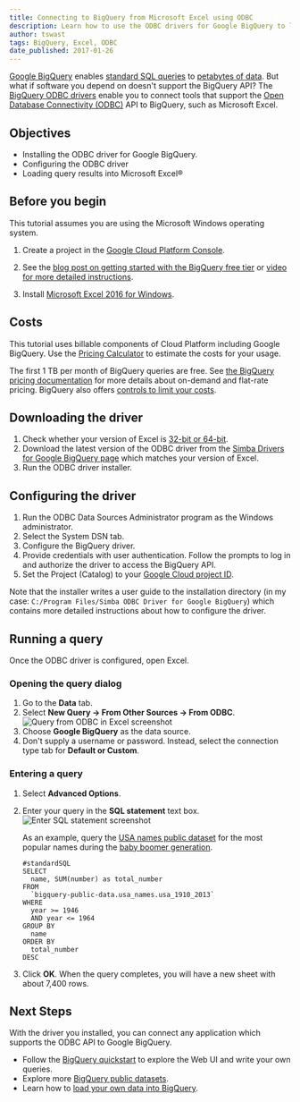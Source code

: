 ```yaml
---
title: Connecting to BigQuery from Microsoft Excel using ODBC
description: Learn how to use the ODBC drivers for Google BigQuery to load query results into Microsoft Excel for analysis and visualization.
author: tswast
tags: BigQuery, Excel, ODBC
date_published: 2017-01-26
---
```

[Google BigQuery](https://cloud.google.com/bigquery/) enables [standard SQL
queries](https://cloud.google.com/bigquery/docs/reference/standard-sql/) to
[petabytes of data](https://youtu.be/6Nv18xmJirs). But what if software you
depend on doesn't support the BigQuery API? The [BigQuery ODBC
drivers](https://cloud.google.com/bigquery/partners/simba-drivers/) enable you
to connect tools that support the [Open Database Connectivity
(ODBC)](https://wikipedia.org/wiki/Open_Database_Connectivity) API to
BigQuery, such as Microsoft Excel.

## Objectives

* Installing the ODBC driver for Google BigQuery.
* Configuring the ODBC driver
* Loading query results into Microsoft Excel®

## Before you begin

This tutorial assumes you are using the Microsoft Windows operating system.

1. Create a project in the [Google Cloud Platform
   Console](https://console.cloud.google.com/).

1. See the [blog post on getting started with the BigQuery free
   tier](https://cloud.google.com/blog/big-data/2017/01/how-to-run-a-terabyte-of-google-bigquery-queries-each-month-without-a-credit-card)
   or [video for more detailed
   instructions](https://youtu.be/w4mzE--sprY?list=PLIivdWyY5sqI6Jd0SbqviEgoA853EvDsq).
1. Install [Microsoft Excel 2016 for
   Windows](https://products.office.com/en-us/excel).

## Costs

This tutorial uses billable components of Cloud Platform including Google
BigQuery. Use the [Pricing
Calculator](https://cloud.google.com/products/calculator/#id=d343aa2d-457b-4778-b4cb-ef0ea35605ea)
to estimate the costs for your usage.

The first 1 TB per month of BigQuery queries are free. See [the BigQuery
pricing documentation](https://cloud.google.com/bigquery/pricing) for more
details about on-demand and flat-rate pricing. BigQuery also offers [controls
to limit your costs](https://cloud.google.com/bigquery/cost-controls).

## Downloading the driver

1. Check whether your version of Excel is [32-bit or
  64-bit](https://liberty.service-now.com/kb_view.do?sys_kb_id=7e56d58e358829405af1cb6de5727f5a).
1. Download the latest version  of the
  ODBC driver from the [Simba Drivers for Google BigQuery
  page](https://cloud.google.com/bigquery/partners/simba-drivers/) which
  matches your version of Excel.
1. Run the ODBC driver installer.

## Configuring the driver

1. Run the ODBC Data Sources Administrator program as the
  Windows administrator.
1. Select the System DSN tab.
1. Configure the BigQuery driver.
1. Provide credentials with user authentication. Follow the prompts to log in
  and authorize the driver to access the BigQuery API.
1. Set the Project (Catalog) to your [Google Cloud project
  ID](https://support.google.com/cloud/answer/6158840?hl=en).

Note that the installer writes a user guide to the installation directory (in
my case: `C:/Program Files/Simba ODBC Driver for Google BigQuery`) which
contains more detailed instructions about how to configure the driver.

## Running a query

Once the ODBC driver is configured, open Excel.

### Opening the query dialog

1. Go to the **Data** tab.
1. Select **New Query -> From Other Sources -> From ODBC**.
  ![Query from ODBC in Excel screenshot](https://storage.googleapis.com/gcp-community/tutorials/bigquery-from-excel/query-from-odbc.png)
1. Choose **Google BigQuery** as the data source.
1. Don't supply a username or password. Instead, select the connection type tab
  for **Default or Custom**.

### Entering a query

1. Select **Advanced Options**.
1. Enter your query in the **SQL statement** text box.
  ![Enter SQL statement screenshot](https://storage.googleapis.com/gcp-community/tutorials/bigquery-from-excel/sql-statement.png)

   As an example, query the [USA names public
   dataset](https://cloud.google.com/bigquery/public-data/usa-names) for the most
   popular names during the [baby boomer
   generation](https://wikipedia.org/wiki/Baby_boomers).

   ```
   #standardSQL
   SELECT
     name, SUM(number) as total_number
   FROM
     `bigquery-public-data.usa_names.usa_1910_2013`
   WHERE
     year >= 1946
     AND year <= 1964
   GROUP BY
     name
   ORDER BY
     total_number
   DESC
   ```

1. Click **OK**. When the query completes, you will have a new sheet with about 7,400 rows.

## Next Steps

With the driver you installed, you can connect any application which supports
the ODBC API to Google BigQuery.

* Follow the [BigQuery
  quickstart](https://cloud.google.com/bigquery/quickstart-web-ui) to explore
  the Web UI and write your own queries.
* Explore more [BigQuery public
  datasets](https://cloud.google.com/bigquery/public-data/).
* Learn how to [load your own data into
  BigQuery](https://cloud.google.com/bigquery/loading-data).

